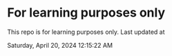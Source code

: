# For learning purposes only
This repo is for learning purposes only.
Last updated at

Saturday, April 20, 2024 12:15:22 AM

